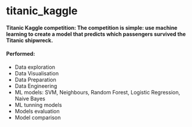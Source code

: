 # titanic_kaggle

####  **Titanic Kaggle competition**: The competition is simple: use machine learning to create a model that predicts which passengers survived the Titanic shipwreck.
####  **Performed**:
   - Data exploration
   - Data Visualisation
   - Data Preparation
   - Data Engineering
   - ML models: SVM, Neighbours, Random Forest, Logistic Regression, Naive Bayes
   - ML tunning models
   - Models evaluation
   - Model comparison
